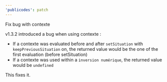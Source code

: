 ```yaml
---
'publicodes': patch
---
```


Fix bug with contexte

v1.3.2 introduced a bug when using contexte :
- If a contexte was evaluated before and after `setSituation` with `keepPreviousSituation` on, the returned value would be the one of the first evaluation (before setSituation)
- If a contexte was used within a `inversion numérique`, the returned value would be `undefined`

This fixes it.
